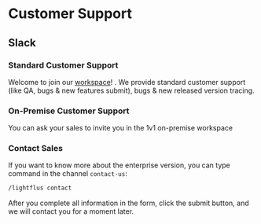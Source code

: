 # Customer Support

## Slack

### Standard Customer Support

Welcome to join
our [workspace](https://join.slack.com/share/enQtNDE5MjkxODQ3NjgyMS1jMDRiODU2M2MxOWUwZDYyN2Q3NmFlNWRiYTM5NWJkNDNhM2UyYmU1ZWIwNWIzZmFjM2Y4NDhiZWJlNGU0YTdm)!
.
We provide standard customer support (like QA, bugs & new features submit), bugs & new released version tracing.

### On-Premise Customer Support

You can ask your sales to invite you in the 1v1 on-premise workspace

### Contact Sales

If you want to know more about the enterprise version, you can type command in the channel `contact-us`:

```bash
/lightflus contact
```

After you complete all information in the form, click the submit button, and we will contact you for a moment later.

